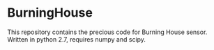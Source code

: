 # BurningHouse
This repository contains the precious code for Burning House sensor. Written in python 2.7, requires numpy and scipy.
